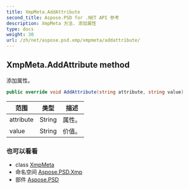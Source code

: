 ```yaml
---
title: XmpMeta.AddAttribute
second_title: Aspose.PSD for .NET API 参考
description: XmpMeta 方法. 添加属性
type: docs
weight: 30
url: /zh/net/aspose.psd.xmp/xmpmeta/addattribute/
---
```

## XmpMeta.AddAttribute method

添加属性。

```csharp
public override void AddAttribute(string attribute, string value)
```

| 范围 | 类型 | 描述 |
| --- | --- | --- |
| attribute | String | 属性。 |
| value | String | 价值。 |

### 也可以看看

* class [XmpMeta](../)
* 命名空间 [Aspose.PSD.Xmp](../../xmpmeta/)
* 部件 [Aspose.PSD](../../../)


